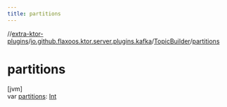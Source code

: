 ```yaml
---
title: partitions
---
```

//[extra-ktor-plugins](../../../index.md)/[io.github.flaxoos.ktor.server.plugins.kafka](../index.md)/[TopicBuilder](index.md)/[partitions](partitions.md)



# partitions



[jvm]\
var [partitions](partitions.md): [Int](https://kotlinlang.org/api/latest/jvm/stdlib/kotlin/-int/index.md)




